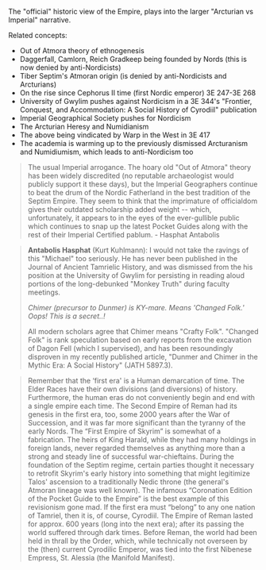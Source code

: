 The "official" historic view of the Empire, plays into the larger "Arcturian vs Imperial" narrative.

Related concepts:
- Out of Atmora theory of ethnogenesis
- Daggerfall, Camlorn, Reich Gradkeep being founded by Nords (this is now denied by anti-Nordicists)
- Tiber Septim's Atmoran origin (is denied by anti-Nordicists and Arcturians)
- On the rise since Cephorus II time (first Nordic emperor) 3E 247-3E 268
- University of Gwylim pushes against Nordicism in a 3E 344's "Frontier, Conquest, and Accommodation: A Social History of Cyrodiil" publication
- Imperial Geographical Society pushes for Nordicism
- The Arcturian Heresy and Numidianism
- The above being vindicated by Warp in the West in 3E 417
- The academia is warming up to the previously dismissed Arcturanism and Numidiumism, which leads to anti-Nordicism too


> The usual Imperial arrogance. The hoary old "Out of Atmora" theory has been widely discredited (no reputable archaeologist would publicly support it these days), but the Imperial Geographers continue to beat the drum of the Nordic Fatherland in the best tradition of the Septim Empire. They seem to think that the imprimature of officialdom gives their outdated scholarship added weight -- which, unfortunately, it appears to in the eyes of the ever-gullible public which continues to snap up the latest Pocket Guides along with the rest of their Imperial Certified pablum. - Hasphat Antabolis

> **Antabolis Hasphat** (Kurt Kuhlmann): I would not take the ravings of this "Michael" too seriously. He has never been published in the Journal of Ancient Tamrielic History, and was dismissed from the his position at the University of Gwylim for persisting in reading aloud portions of the long-debunked "Monkey Truth" during faculty meetings.
> 
> *Chimer (precursor to Dunmer) is KY-mare. Means 'Changed Folk.' Oops! This is a secret..!*
> 
> All modern scholars agree that Chimer means "Crafty Folk". "Changed Folk" is rank speculation based on early reports from the excavation of Dagon Fell (which I supervised), and has been resoundingly disproven in my recently published article, "Dunmer and Chimer in the Mythic Era: A Social History" (JATH 5897.3).


> Remember that the ‘first era' is a Human demarcation of time. The Elder Races have their own divisions (and diversions) of history. Furthermore, the human eras do not conveniently begin and end with a single empire each time. The Second Empire of Reman had its genesis in the first era, too, some 2000 years after the War of Succession, and it was far more significant than the tyranny of the early Nords.
> The “First Empire of Skyrim” is somewhat of a fabrication. The heirs of King Harald, while they had many holdings in foreign lands, never regarded themselves as anything more than a strong and steady line of successful war-chieftains. During the foundation of the Septim regime, certain parties thought it necessary to retrofit Skyrim's early history into something that might legitimize Talos' ascension to a traditionally Nedic throne (the general's Atmoran lineage was well known). The infamous “Coronation Edition of the Pocket Guide to the Empire” is the best example of this revisionism gone mad.
> If the first era must “belong” to any one nation of Tamriel, then it is, of course, Cyrodiil. The Empire of Reman lasted for approx. 600 years (long into the next era); after its passing the world suffered through dark times. Before Reman, the world had been held in thrall by the Order, which, while technically not overseen by the (then) current Cyrodilic Emperor, was tied into the first Nibenese Empress, St. Alessia (the Manifold Manifest).

